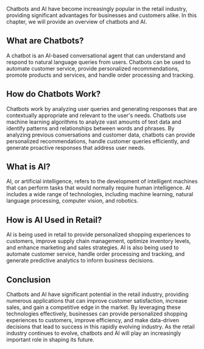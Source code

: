

Chatbots and AI have become increasingly popular in the retail industry, providing significant advantages for businesses and customers alike. In this chapter, we will provide an overview of chatbots and AI.

What are Chatbots?
------------------

A chatbot is an AI-based conversational agent that can understand and respond to natural language queries from users. Chatbots can be used to automate customer service, provide personalized recommendations, promote products and services, and handle order processing and tracking.

How do Chatbots Work?
---------------------

Chatbots work by analyzing user queries and generating responses that are contextually appropriate and relevant to the user's needs. Chatbots use machine learning algorithms to analyze vast amounts of text data and identify patterns and relationships between words and phrases. By analyzing previous conversations and customer data, chatbots can provide personalized recommendations, handle customer queries efficiently, and generate proactive responses that address user needs.

What is AI?
-----------

AI, or artificial intelligence, refers to the development of intelligent machines that can perform tasks that would normally require human intelligence. AI includes a wide range of technologies, including machine learning, natural language processing, computer vision, and robotics.

How is AI Used in Retail?
-------------------------

AI is being used in retail to provide personalized shopping experiences to customers, improve supply chain management, optimize inventory levels, and enhance marketing and sales strategies. AI is also being used to automate customer service, handle order processing and tracking, and generate predictive analytics to inform business decisions.

Conclusion
----------

Chatbots and AI have significant potential in the retail industry, providing numerous applications that can improve customer satisfaction, increase sales, and gain a competitive edge in the market. By leveraging these technologies effectively, businesses can provide personalized shopping experiences to customers, improve efficiency, and make data-driven decisions that lead to success in this rapidly evolving industry. As the retail industry continues to evolve, chatbots and AI will play an increasingly important role in shaping its future.
